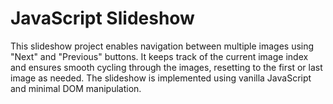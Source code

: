 # JavaScript Slideshow

This slideshow project enables navigation between multiple images using "Next" and "Previous" buttons. It keeps track of the current image index and ensures smooth cycling through the images, resetting to the first or last image as needed. The slideshow is implemented using vanilla JavaScript and minimal DOM manipulation.
